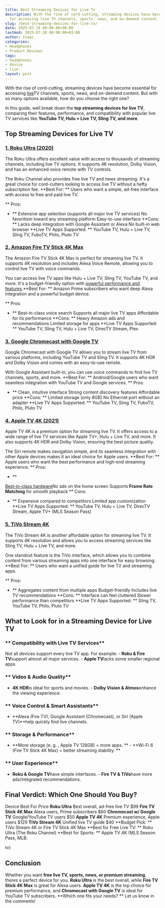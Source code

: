 ```yaml
---
title: Best Streaming Devices for Live Tv
description: With the rise of cord-cutting, streaming devices have become essential
  for accessing live TV channels, sports, news, and on-demand content.
slug: /best-streaming-devices-for-live-tv/
date: 2025-07-10 00:00:00+00:00
lastmod: 2025-07-10 00:00:00+03:00
author: Isaac
categories:
- Headphones
- Product Reviews
tags:
- headphones
- device
- live
layout: post
---
```

With the rise of cord-cutting, streaming devices have become essential for accessing [live](https://pestpolicy.com/can-fleas-live-in-carpets/)TV channels, sports, news, and on-demand content. But with so many options available, how do you choose the right one?

In this guide, well break down the **top streaming devices for live TV**, comparing their features, performance, and compatibility with popular live TV services like **YouTube TV, Hulu + Live TV, Sling TV, and more**.

##  Top Streaming Devices for Live TV

###  [1. Roku Ultra (2020)](https://www.amazon.com/dp/B07ZVJHZB4?tag=p-policy-20)

The Roku Ultra offers excellent value with access to thousands of streaming channels, including live TV options. It supports 4K resolution, Dolby Vision, and has an enhanced voice remote with TV controls.

The Roku Channel also provides free live TV and news streaming. It's a great choice for cord-cutters looking to access live TV without a hefty subscription fee. **Best For: ** Users who want a simple, ad-free interface with access to free and paid live TV.

**
Pros:

- ** Extensive app selection (supports all major live TV services) No favoritism toward any streaming platform Easy-to-use interface **Cons: ** Lacks deep integration with Google Assistant or Alexa No built-in web browser **Live TV Apps Supported: ** YouTube TV, Hulu + Live TV, Sling TV, FuboTV, Philo, Pluto TV

###  [2. Amazon Fire TV Stick 4K Max](https://www.amazon.com/dp/B08GJ38SHX?tag=p-policy-20)

The Amazon Fire TV Stick 4K Max is perfect for streaming live TV. It supports 4K resolution and includes Alexa Voice Remote, allowing you to control live TV with voice commands.

You can access live TV apps like Hulu + Live TV, Sling TV, YouTube TV, and more. It's a budget-friendly option with [powerful performance and features](https://pestpolicy.com/best-laptop-for-music-production/).**Best For: ** Amazon Prime subscribers who want deep Alexa integration and a powerful budget device.

**
Pros:

- ** Best-in-class voice search Supports all major live TV apps Affordable for its performance **Cons: ** Heavy Amazon ads and recommendations Limited storage for apps **Live TV Apps Supported: ** YouTube TV, Sling TV, Hulu + Live TV, DirecTV Stream, Plex

###  [3. Google Chromecast with Google TV](https://www.amazon.com/dp/B07VG8QQJ4?tag=p-policy-20)

Google Chromecast with Google TV allows you to stream live TV from various platforms, including YouTube TV and Sling TV. It supports 4K HDR and Dolby Vision and comes with an easy-to-use remote.

With Google Assistant built-in, you can use voice commands to find live TV channels, sports, and more. **Best For: ** Android/Google users who want seamless integration with YouTube TV and Google services. **
Pros:

- ** Clean, intuitive interface Strong content discovery features Affordable price **Cons: ** Limited storage (only 8GB) No Ethernet port without an adapter **Live TV Apps Supported: ** YouTube TV, Sling TV, FuboTV, Philo, Pluto TV

###  [4. Apple TV 4K (2021)](https://www.amazon.com/dp/B07WYY39MD?tag=p-policy-20)

Apple TV 4K is a premium option for streaming live TV. It offers access to a wide range of live TV services like Apple TV+, Hulu + Live TV, and more. It also supports 4K HDR and Dolby Vision, ensuring the best picture quality.

The Siri remote makes navigation simple, and its seamless integration with other Apple devices makes it an ideal choice for Apple users. **Best For: ** Apple users who want the best performance and high-end streaming experience. **
Pros:

- **

[Best-in-class hardware](https://pestpolicy.com/best-external-hard-drive-for-music-production/)No ads on the home screen Supports **Frame Rate Matching** for smooth playback **
Cons:

- ** Expensive compared to competitors Limited app customization **Live TV Apps Supported: ** YouTube TV, Hulu + Live TV, DirecTV Stream, Apple TV+ (MLS Season Pass)

###  [5. TiVo Stream 4K](https://www.amazon.com/dp/B082Y5QR1F?tag=p-policy-20)

The TiVo Stream 4K is another affordable option for streaming live TV. It supports 4K resolution and allows you to access streaming services like Sling TV, Hulu + Live TV, and more.

One standout feature is the TiVo interface, which allows you to combine content from various streaming apps into one interface for easy browsing. **Best For: ** Users who want a unified guide for live TV and streaming apps.

**
Pros:

- ** Aggregates content from multiple apps Budget-friendly Includes live TV recommendations **Cons: ** Interface can feel cluttered Slower performance than competitors **Live TV Apps Supported: ** Sling TV, YouTube TV, Philo, Pluto TV

##  **What to Look for in a Streaming Device for Live TV**

###  ** Compatibility with Live TV Services**

Not all devices support every live TV app. For example: - **Roku & Fire TV**support almost all major services. - **Apple TV**lacks some smaller regional apps.

###  ** Video & Audio Quality**

- **4K HDR**is ideal for sports and movies. - **Dolby Vision & Atmos**enhance the viewing experience.

###  ** Voice Control & Smart Assistants**

- **Alexa (Fire TV), Google Assistant (Chromecast), or Siri (Apple TV)**help quickly find live channels.

###  ** Storage & Performance**

- **More storage (e. g. , Apple TV 128GB) = more apps. ** - **Wi-Fi 6 (Fire TV Stick 4K Max) = better streaming stability. **

###  ** User Experience**

- **Roku & Google TV**have simple interfaces. - **Fire TV & TiVo**have more ads/integrated recommendations.

##  **Final Verdict: Which One Should You Buy?**

Device Best For Price **Roku Ultra** Best overall, ad-free live TV $99 **Fire TV Stick 4K Max** Alexa users, Prime subscribers $60 **Chromecast w/ Google TV** Google/YouTube TV users $50 **Apple TV 4K** Premium experience, Apple users $129 **TiVo Stream 4K** Unified live TV guide $40 **Budget Pick: ** TiVo Stream 4K or Fire TV Stick 4K Max **Best for Free Live TV: ** Roku Ultra (The Roku Channel) **Best for Sports: ** Apple TV 4K (MLS Season Pass, MLB.

tv)

##  **Conclusion**

Whether you want **free live TV, sports, news, or premium streaming**, theres a perfect device for you. **Roku Ultra** is the best overall, while **Fire TV Stick 4K Max** is great for Alexa users. **Apple TV 4K** is the top choice for premium performance, and **Chromecast with Google TV** is ideal for YouTube TV subscribers. **Which one fits your needs? ** Let us know in the comments!